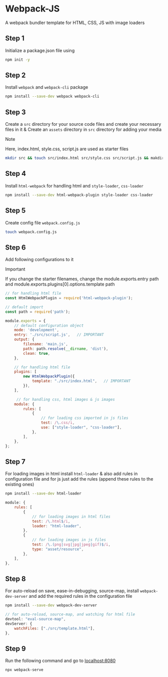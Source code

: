 # Webpack-JS
A webpack bundler template for HTML, CSS, JS with image loaders



## Step 1
Initialize a package.json file using
```bash
npm init -y
```



## Step 2
Install `webpack` and `webpack-cli` package
```bash
npm install --save-dev webpack webpack-cli
```



## Step 3
Create a `src` directory for your source code files and create your necessary files in it & Create an `assets` directory in `src` directory for adding your media
> [!NOTE]
> Here, index.html, style.css, script.js are used as starter files
```bash
mkdir src && touch src/index.html src/style.css src/script.js && makdir src/assets
```



## Step 4
Install `html-webpack` for handling html and `style-loader`, `css-loader`
```bash
npm install --save-dev html-webpack-plugin style-loader css-loader
```



## Step 5
Create config file `webpack.config.js` 
```bash
touch webpack.config.js
```



## Step 6
Add following configurations to it
> [!IMPORTANT]
> If you change the starter filenames, change the module.exports.entry path and module.exports.plugins[0].options.template path
```js
// for handling html file
const HtmlWebpackPlugin = require('html-webpack-plugin');

// default import
const path = require('path');

module.exports = {
    // default configuration object
    mode: 'development',
    entry: './src/script.js',   // IMPORTANT
    output: {
        filename: 'main.js',
        path: path.resolve(__dirname, 'dist'),
        clean: true,
    },

    // for handling html file
    plugins: [
        new HtmlWebpackPlugin({
            template: "./src/index.html",   // IMPORTANT
        }),
    ],

     // for handling css, html images & js images
    module: {
        rules: [
            {
                // for loading css imported in js files
                test: /\.css/i,
                use: ["style-loader", "css-loader"],
            },
        ],
    },
};
```



## Step 7
For loading images in html install `html-loader` & also add rules in configuration file and for js just add the rules (append these rules to the existing ones)
```bash
npm install --save-dev html-loader
```
```js
module: {
    rules: [
        {
            // for loading images in html files
            test: /\.html$/i,
            loader: "html-loader",
        },
        {
            // for loading images in js files
            test: /\.(png|svg|jpg|jpeg|gif)$/i,
            type: "asset/resource",
        },
    ],
},
```



## Step 8
For auto-reload on save, ease-in-debugging, source-map, install `webpack-dev-server` and add the required rules in the configuration file
```bash
npm install --save-dev webpack-dev-server
```
```js
// for auto-reload, source-map, and watching for html file
devtool: "eval-source-map",
devServer: {
    watchFiles: ["./src/template.html"],
},
```



## Step 9
Run the following command and go to [localhost:8080](http://localhost:8080/)
```bash
npx webpack-serve
```